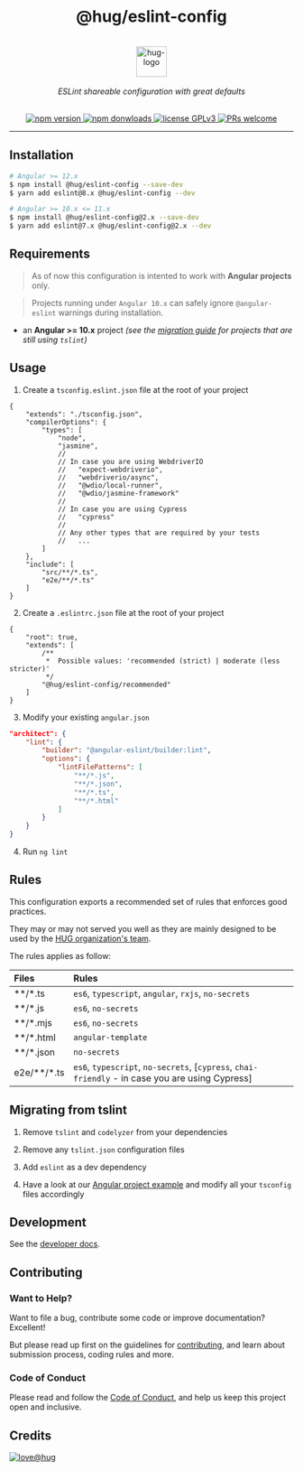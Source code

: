 <h1 align="center">
    @hug/eslint-config
</h1>

<p align="center">
    <br/>
    <a href="https://www.hug.ch/">
        <img src="https://cdn.hug.ch/svgs/logo-hug.svg" alt="hug-logo" height="54px" />
    </a>
    <br/><br/>
    <i>ESLint shareable configuration with great defaults</i>
    <br/><br/>
</p>

<p align="center">
    <a href="https://www.npmjs.com/package/@hug/eslint-config">
        <img src="https://img.shields.io/npm/v/@hug/eslint-config.svg?color=blue&logo=npm" alt="npm version" />
    </a>
    <a href="https://npmcharts.com/compare/@hug/eslint-config?minimal=true">
        <img src="https://img.shields.io/npm/dw/@hug/eslint-config.svg?color=blue&logo=npm" alt="npm donwloads" />
    </a>
    <a href="https://github.com/DSI-HUG/eslint-config/blob/master/LICENSE">
        <img src="https://img.shields.io/badge/license-GPLv3-ff69b4.svg" alt="license GPLv3" />
    </a>
    <a href="https://github.com/DSI-HUG/eslint-config/blob/master/CONTRIBUTING.md#-submitting-a-pull-request-pr">
        <img src="https://img.shields.io/badge/PRs-welcome-brightgreen.svg" alt="PRs welcome" />
    </a>
</p>

<hr/>

## Installation

```sh
# Angular >= 12.x
$ npm install @hug/eslint-config --save-dev
$ yarn add eslint@8.x @hug/eslint-config --dev
```

```sh
# Angular >= 10.x <= 11.x
$ npm install @hug/eslint-config@2.x --save-dev
$ yarn add eslint@7.x @hug/eslint-config@2.x --dev
```


## Requirements

> As of now this configuration is intented to work with **Angular projects** only.

> Projects running under `Angular 10.x` can safely ignore `@angular-eslint` warnings during installation.

* an **Angular >= 10.x** project *(see the [migration guide](#tslint-migration) for projects that are still using `tslint`)*


## Usage

1. Create a `tsconfig.eslint.json` file at the root of your project

```jsonc
{
    "extends": "./tsconfig.json",
    "compilerOptions": {
        "types": [
            "node",
            "jasmine",
            //
            // In case you are using WebdriverIO
            //   "expect-webdriverio",
            //   "webdriverio/async",
            //   "@wdio/local-runner",
            //   "@wdio/jasmine-framework"
            //
            // In case you are using Cypress
            //   "cypress"
            //
            // Any other types that are required by your tests
            //   ...
        ]
    },
    "include": [
        "src/**/*.ts",
        "e2e/**/*.ts"
    ]
}
```

2. Create a `.eslintrc.json` file at the root of your project

```jsonc
{
    "root": true,
    "extends": [
        /**
         *  Possible values: 'recommended (strict) | moderate (less stricter)'
         */
        "@hug/eslint-config/recommended"
    ]
}
```

3. Modify your existing `angular.json`

```json
"architect": {
    "lint": {
        "builder": "@angular-eslint/builder:lint",
        "options": {
            "lintFilePatterns": [
                "**/*.js",
                "**/*.json",
                "**/*.ts",
                "**/*.html"
            ]
        }
    }
}
```

4. Run `ng lint`


## Rules

This configuration exports a recommended set of rules that enforces good practices.

They may or may not served you well as they are mainly designed to be used by the [HUG organization's team][dsi-hug].

The rules applies as follow:

| Files | Rules |
| :---- | :---- |
| **/*.ts | `es6`, `typescript`, `angular`, `rxjs`, `no-secrets` |
| **/*.js | `es6`, `no-secrets` |
| **/*.mjs | `es6`, `no-secrets` |
| **/*.html | `angular-template` |
| **/*.json | `no-secrets` |
| e2e/**/*.ts | `es6`, `typescript`, `no-secrets`, [`cypress`, `chai-friendly` - in case you are using Cypress] |


## <a name="tslint-migration"></a> Migrating from tslint

1. Remove `tslint` and `codelyzer` from your dependencies

2. Remove any `tslint.json` configuration files

3. Add `eslint` as a dev dependency

4. Have a look at our [Angular project example][ng-example] and modify all your `tsconfig` files accordingly


## Development

See the [developer docs][developer].


## Contributing

### Want to Help?

Want to file a bug, contribute some code or improve documentation? Excellent!

But please read up first on the guidelines for [contributing][contributing], and learn about submission process, coding rules and more.

### Code of Conduct

Please read and follow the [Code of Conduct][codeofconduct], and help us keep this project open and inclusive.


## Credits

[![love@hug](https://img.shields.io/badge/@hug-%E2%9D%A4%EF%B8%8Flove-magenta)][dsi-hug]




[angular-eslint]: https://github.com/angular-eslint/angular-eslint
[ng-example]: https://github.com/DSI-HUG/eslint-config/blob/master/examples/angular
[cypress]: https://www.cypress.io/
[developer]: https://github.com/DSI-HUG/eslint-config/blob/master/DEVELOPER.md
[contributing]: https://github.com/DSI-HUG/eslint-config/blob/master/CONTRIBUTING.md
[codeofconduct]: https://github.com/DSI-HUG/eslint-config/blob/master/CODE_OF_CONDUCT.md
[dsi-hug]: https://github.com/DSI-HUG
